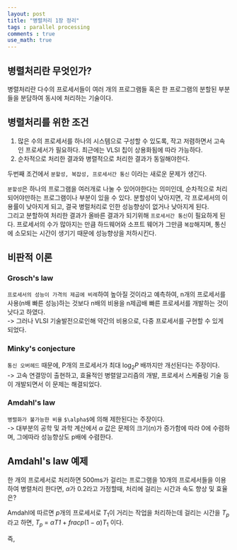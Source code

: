 ```yaml
---
layout: post
title: "병렬처리 1장 정리"
tags : parallel processing
comments : true
use_math: true
---
```



## 병렬처리란 무엇인가?
   병렬처리란 다수의 프로세서들이 여러 개의 프로그램들 혹은 한 프로그램의 분할된 부분들을 분담하여 동시에 처리하는 기술이다.


## 병렬처리를 위한 조건
 1. 많은 수의 프로세서를 하나의 시스템으로 구성할 수 있도록, 작고 저렴하면서 고속인 프로세서가 필요하다. 최근에는 VLSI 칩이 상용화됨에 따라 가능하다.  
 2. 순차적으로 처리한 결과와 병렬적으로 처리한 결과가 동일해야한다.  

  두번째 조건에서 `분할성, 복잡성, 프로세서간 통신` 이라는  새로운 문제가 생긴다.

  `분할성`은 하나의 프로그램을 여러개로 나눌 수 있어야한다는 의미인데, 순차적으로 처리되어야만하는 프로그램이나 부분이 있을 수 있다. 분할성이 낮아지면, 각 프로세서의 이용률이 낮아지게 되고, 결국 병럴처리로 인한 성능향상이 없거나 낮아지게 된다.  
 그리고 분할하여 처리한 결과가 올바른 결과가 되기위해 `프로세서간 통신`이 필요하게 된다. 프로세서의 수가 많아지는 만큼 하드웨어와 소프트 웨어가 그만큼 `복잡`해지며, 통신에 소모되는 시간이 생기기 때문에 성능향상을 저하시킨다.

## 비판적 이론
### Grosch's law
 `프로세서의 성능이 가격의 제곱에 비례`하여 높아질 것이라고 예측하여, n개의 프로세서를 사용(n배 빠른 성능)하는 것보다 n배의 비용을 n제곱배 빠른 프로세서를 개발하는 것이 낫다고 하였다.  
 -> 그러나 VLSI 기술발전으로인해 약간의 비용으로, 다중 프로세서를 구현할 수 있게 되었다.

### Minky's conjecture
`통신 오버헤드` 때문에, P개의 프로세서가 최대 $\log_2 P$ 배까지만 개선된다는 주장이다.  
-> 고속 연결망이 출현하고, 효율적인 병렬알고리즘의 개발, 프로세서 스케쥴링 기술 등이 개발되면서 이 문제는 해결되었다.

### Amdahl's law
`병렬화가 불가능한 비율` `$\alpha$`에 의해 제한된다는 주장이다.  
-> 대부분의 공학 및 과학 계산에서 $\alpha$ 값은 문제의 크기(*n*)가 증가함에 따라 0에 수렴하며, 그에따라 성능향상도 p배에 수렴한다.



## Amdahl's law 예제
 한 개의 프로세서로 처리하면 500ms가 걸리는 프로그램을 10개의 프로세서들을 이용하여 병렬처리 한다면, $\alpha$가 0.2라고 가정할때, 처리에 걸리는 시간과 속도 향상 및 효율은?

 Amdahl에 따르면 *p*개의 프로세서로 $T_1$이 거리는 작업을 처리하는데 걸리는 시간을 $T_p$라고 하면,
 $T_p$ = $\alpha$*T1* + $frac{p}{(1-\alpha)T_1}$ 이다.  
 
 즉, 


## 